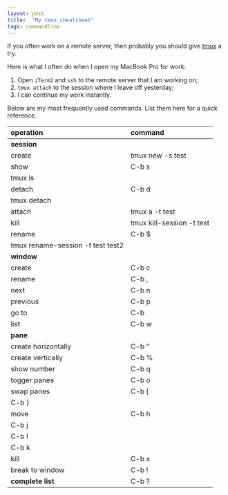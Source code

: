 ```yaml
---
layout: post
title:  "My tmux cheatsheet"
tags: commandline
---
```


If you often work on a remote server, then probably you should give [tmux](https://tmux.github.io) a try.

Here is what I often do when I open my MacBook Pro for work:
1. Open ```iTerm2``` and ```ssh``` to the remote server that I am working on;
2. ```tmux attach``` to the session where I leave off yesterday;
3. I can continue my work instantly.

Below are my most frequently used  commands. List them here for a quick reference.

operation | command
:--- | :---
**session** ||
create | tmux new -s test
show | C-b s
| tmux ls
detach | C-b d
| tmux detach
attach | tmux a -t test
kill | tmux kill-session -t test
rename | C-b $
| tmux rename-session -t test test2
**window** ||
create | C-b c
rename | C-b ,
next | C-b n
previous | C-b p
go to | C-b <number>
list | C-b w
**pane** ||
create horizontally | C-b "
create vertically | C-b %
show number | C-b q
togger panes | C-b o
swap panes | C-b {
| C-b }
move | C-b h
| C-b j
| C-b l
| C-b k
kill | C-b x
break to window | C-b !
**complete list** | C-b ?
